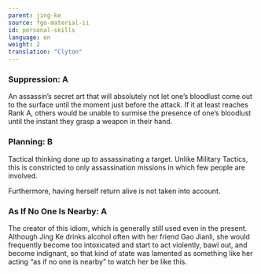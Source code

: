 ```yaml
---
parent: jing-ke
source: fgo-material-ii
id: personal-skills
language: en
weight: 2
translation: "Clyton"
---
```


### Suppression: A

An assassin’s secret art that will absolutely not let one’s bloodlust come out to the surface until the moment just before the attack. If it at least reaches Rank A, others would be unable to surmise the presence of one’s bloodlust until the instant they grasp a weapon in their hand.

### Planning: B

Tactical thinking done up to assassinating a target. Unlike Military Tactics, this is constricted to only assassination missions in which few people are involved.

Furthermore, having herself return alive is not taken into account.

### As If No One Is Nearby: A

The creator of this idiom, which is generally still used even in the present. Although Jing Ke drinks alcohol often with her friend Gao Jianli, she would frequently become too intoxicated and start to act violently, bawl out, and become indignant, so that kind of state was lamented as something like her acting “as if no one is nearby” to watch her be like this.

